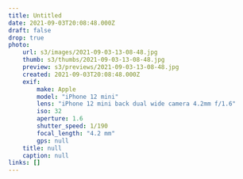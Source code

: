```yaml
---
title: Untitled
date: 2021-09-03T20:08:48.000Z
draft: false
drop: true
photo:
    url: s3/images/2021-09-03-13-08-48.jpg
    thumb: s3/thumbs/2021-09-03-13-08-48.jpg
    preview: s3/previews/2021-09-03-13-08-48.jpg
    created: 2021-09-03T20:08:48.000Z
    exif:
        make: Apple
        model: "iPhone 12 mini"
        lens: "iPhone 12 mini back dual wide camera 4.2mm f/1.6"
        iso: 32
        aperture: 1.6
        shutter_speed: 1/190
        focal_length: "4.2 mm"
        gps: null
    title: null
    caption: null
links: []
---
```

